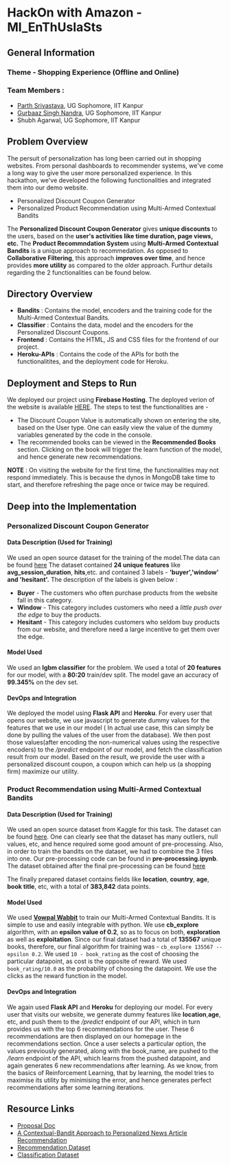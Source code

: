 # HackOn with Amazon - Ml_EnThUsIaSts

## General Information

### Theme - Shopping Experience (Offline and Online)
### Team Members :

- [Parth Srivastava](https://www.linkedin.com/in/parth-srivastava-5a10211a2/), UG Sophomore, IIT Kanpur
- [Gurbaaz Singh Nandra](https://www.linkedin.com/in/gurbaaznandra/), UG Sophomore, IIT Kanpur
- Shubh Agarwal, UG Sophomore, IIT Kanpur

## Problem Overview

The persuit of personalization has long been carried out in shopping websites. From personal dashboards to recommender systems, we've come a long way to give the user more personalized experience. In this hackathon, we've developed the following functionalities and integrated them into our demo website.

- Personalized Discount Coupon Generator
- Personalized Product Recommendation using Multi-Armed Contextual Bandits

The **Personalized Discount Coupon Generator** gives **unique discounts** to the users, based on the **user's activities like time duration, page views, etc.** The **Product Recommndation System** using **Multi-Armed Contextual Bandits** is a unique approach to recommedation. As opposed to **Collaborative Filtering**, this approach **improves over time**, and hence provides **more utility** as compared to the older approach. Furthur details regarding the 2 functionalities can be found below.

## Directory Overview

- **Bandits** : Contains the model, encoders and the training code for the Multi-Armed Contextual Bandits.
- **Classifier** : Contains the data, model and the encoders for the Personalized Discount Coupons.
- **Frontend** : Contains the HTML, JS and CSS files for the frontend of our project.
- **Heroku-APIs** : Contains the code of the APIs for both the functionalitites, and the deployment code for Heroku.

## Deployment and Steps to Run

We deployed our project using **Firebase Hosting**. The deployed verion of the website is available [HERE](https://hackon.web.app). The steps to test the functionalities are - 

- The Discount Coupon Value is automatically shown on entering the site, based on the User type. One can easily view the value of the dummy variables generated by the code in the console.
- The recommended books can be viewed in the **Recommended Books** section. Clicking on the book will trigger the learn function of the model, and hence generate new recommendations.

**NOTE** : On visiting the website for the first time, the functionalities may not respond immediately. This is because the dynos in MongoDB take time to start, and therefore refreshing the page once or twice may be required.

## Deep into the Implementation

### Personalized Discount Coupon Generator

#### **Data Description (Used for Training)**

We used an open source dataset for the training of the model.The data can be found [here](https://drive.google.com/file/d/1QGqnZwcX6o4i7KgmSMlmDdokoMS3Hzk1/view?usp=sharing) The dataset contained **24 unique features** like **avg_session_duration**, **hits**,etc. and contained 3 labels - **'buyer','window' and 'hesitant'.** The description of the labels is given below : 

- **Buyer** - The customers who often purchase products from the website fall in this category.
- **Window** - This category includes customers who need a *little push over the edge* to buy the products.
- **Hesitant** - This category includes customers who seldom buy products from our website, and therefore need a large incentive to get them over the edge.

#### **Model Used**

We used an **lgbm classifier** for the problem. We used a total of **20 features** for our model, with a **80:20** train/dev split. The model gave an accuracy of **99.345%** on the dev set.

#### **DevOps and Integration**

We deployed the model using **Flask API** and **Heroku**. For every user that opens our website, we use javascript to generate dummy values for the features that we use in our model ( In actual use case, this can simply be done by pulling the values of the user from the database). We then post those values(after encoding the non-numerical values using the respective encoders) to the */predict* endpoint of our model, and fetch the classification result from our model. Based on the result, we provide the user with a personalized discount coupon, a coupon which can help us (a shopping firm) maximize our utility.

### Product Recommendation using Multi-Armed Contextual Bandits

#### **Data Description (Used for Training)**

We used an open source dataset from Kaggle for this task. The dataset can be found [here](https://www.kaggle.com/arashnic/book-recommendation-dataset). One can clearly see that the dataset has many outliers, null values, etc, and hence required some good amount of pre-processing. Also, in order to train the bandits on the dataset, we had to combine the 3 files into one. Our pre-processing code can be found in **pre-processing.ipynb**. The dataset obtained after the final pre-processing can be found [here](https://drive.google.com/file/d/15bbcRdSOe7AAH_xy9lTqfk_TWAAeaLtg/view?usp=sharing)

The finally prepared dataset contains fields like **location**, **country**, **age**, **book title**, etc, with a total of **383,842** data points.

#### **Model Used**

We used **[Vowpal Wabbit](https://vowpalwabbit.org/)** to train our Multi-Armed Contextual Bandits. It is simple to use and easily integrable with python. We use **cb_explore** algorithm, with an **epsilon value of 0.2**, so as to focus on both, **exploration** as well as **exploitation**. Since our final dataset had a total of **135567** unique books, therefore, our final algorithm for training was - `cb_explore 135567 --epsilon 0.2`. We used `10 - book_rating` as the cost of choosing the particular datapoint, as cost is the opposite of reward. We used `book_rating/10.0` as the probability of choosing the datapoint. We use the clicks as the reward function in the model.

#### **DevOps and Integration**

We again used **Flask API** and **Heroku** for deploying our model. For every user that visits our website, we generate dummy features like **location**,**age**, etc, and push them to the */predict* endpoint of our API, which in turn provides us with the top 6 recommendations for the user. These 6 recommendations are then displayed on our homepage in the recommendations section. Once a user selects a particular option, the values previously generated, along with the book_name, are pushed to the */learn* endpoint of the API, which learns from the pushed datapoint, and again generates 6 new recommendations after learning. As we know, from the basics of Reinforcement Learning, that by learning, the model tries to maximise its utility by minimising the error, and hence generates perfect recommendations after some learning iterations.

 
## Resource Links

- [Proposal Doc](https://docs.google.com/document/d/1h5Fmb2_B-71QAZVFZParN5ByFkh3D7Si6o4j_CZ4Ol8/edit)
- [A Contextual-Bandit Approach to Personalized News Article Recommendation](https://arxiv.org/pdf/1003.0146.pdf)
- [Recommendation Dataset](https://www.kaggle.com/arashnic/book-recommendation-dataset)
- [Classification Dataset](https://drive.google.com/file/d/1QGqnZwcX6o4i7KgmSMlmDdokoMS3Hzk1/view?usp=sharing)
